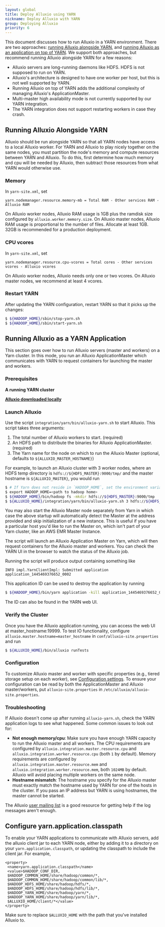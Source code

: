 ```yaml
---
layout: global
title: Deploy Alluxio using YARN
nickname: Deploy Alluxio with YARN
group: Deploying Alluxio
priority: 6
---
```


This document discusses how to run Alluxio in a YARN environment. There are two
approaches: [running Alluxio alongside YARN](#running-alluxio-alongside-yarn), and
[running Alluxio as an application on top of YARN](#running-alluxio-as-a-yarn-application).
We support both approaches, but recommend running Alluxio alongside YARN for a few reasons:

- Alluxio servers are long-running daemons like HDFS. HDFS is not supposed to run on YARN.
- Alluxio's architecture is designed to have one worker per host, but this is not
well supported by YARN.
- Running Alluxio on top of YARN adds the additional complexity of managing Alluxio's
ApplicationMaster.
- Multi-master high availability mode is not currently supported by our YARN integration.
- The YARN integration does not support restarting workers in case they crash.

## Running Alluxio Alongside YARN

Alluxio should be run alongside YARN so that all YARN nodes have access to a local Alluxio worker.
For YARN and Alluxio to play nicely together on the same nodes, you must partition the node's
memory and compute resources between YARN and Alluxio. To do this, first determine how much memory
and cpu will be needed by Alluxio, then subtract those resources from what YARN would otherwise use.

### Memory

In `yarn-site.xml`, set

```
yarn.nodemanager.resource.memory-mb = Total RAM - Other services RAM - Alluxio RAM
```

On Alluxio worker nodes, Alluxio RAM usage is 1GB plus the ramdisk size configured by
`alluxio.worker.memory.size`.
On Alluxio master nodes, Alluxio RAM usage is proportional to the number of files. Allocate at
least 1GB. 32GB is recommended for a production deployment.

### CPU vcores

In `yarn-site.xml`, set

```
yarn.nodemanager.resource.cpu-vcores = Total cores - Other services vcores - Alluxio vcores
```

On Alluxio worker nodes, Alluxio needs only one or two vcores.
On Alluxio master nodes, we recommend at least 4 vcores.

### Restart YARN

After updating the YARN configuration, restart YARN so that it picks up the changes:

```bash
$ ${HADOOP_HOME}/sbin/stop-yarn.sh
$ ${HADOOP_HOME}/sbin/start-yarn.sh
```

## Running Alluxio as a YARN Application

This section goes over how to run Alluxio servers (master and workers) on a Yarn
cluster. In this mode, you run an Alluxio ApplicationMaster which communicates with
YARN to request containers for launching the master and workers.

### Prerequisites

**A running YARN cluster**

**[Alluxio downloaded locally](https://www.alluxio.org/download)**

### Launch Alluxio

Use the script `integration/yarn/bin/alluxio-yarn.sh` to start Alluxio. This script takes three arguments:

1. The total number of Alluxio workers to start. (required)
2. An HDFS path to distribute the binaries for Alluxio ApplicationMaster. (required)
3. The Yarn name for the node on which to run the Alluxio Master (optional, defaults to `${ALLUXIO_MASTER_HOSTNAME}`)

For example, to launch an Alluxio cluster with 3 worker nodes, where an HDFS temp directory is
`hdfs://${HDFS_MASTER}:9000/tmp/` and the master hostname is `${ALLUXIO_MASTER}`, you would run

```bash
$ # If Yarn does not reside in `HADOOP_HOME`, set the environment variable `YARN_HOME` to the base path of Yarn.
$ export HADOOP_HOME=<path to hadoop home>
$ ${HADOOP_HOME}/bin/hadoop fs -mkdir hdfs://${HDFS_MASTER}:9000/tmp
$ ${ALLUXIO_HOME}/integration/yarn/bin/alluxio-yarn.sh 3 hdfs://${HDFS_MASTER}:9000/tmp/ ${ALLUXIO_MASTER}
```

You may also start the Alluxio Master node separately from Yarn in which case the above startup will
automatically detect the Master at the address provided and skip initialization of a new instance.
This is useful if you have a particular host you'd like to run the Master on, which isn't part of
your Yarn cluster, like an AWS EMR Master Instance.

The script will launch an Alluxio Application Master on Yarn, which will then request containers for the
Alluxio master and workers. You can check the YARN UI in the browser to watch the status of the
Alluxio job.

Running the script will produce output containing something like

```
INFO impl.YarnClientImpl: Submitted application application_1445469376652_0002
```

This application ID can be used to destroy the application by running

```bash
$ ${HADOOP_HOME}/bin/yarn application -kill application_1445469376652_0002
```

The ID can also be found in the YARN web UI.

### Verify the Cluster

Once you have the Alluxio application running, you can access the web UI at
master_hostname:19999. To test IO functionality, configure
`alluxio.master.hostname=master_hostname` in `conf/alluxio-site.properties` and run

```bash
$ ${ALLUXIO_HOME}/bin/alluxio runTests
```

### Configuration

To customize Alluxio master and worker with specific properties (e.g., tiered storage setup on each
worker), see [Configuration settings](Configuration-Settings.html). To ensure your configuration can be
read by both the ApplicationMaster and Alluxio master/workers, put `alluxio-site.properties` in
`/etc/alluxio/alluxio-site.properties`.

### Troubleshooting

If Alluxio doesn't come up after running `alluxio-yarn.sh`, check the YARN application logs
to see what happened. Some common issues to look out for:

- **Not enough memory/cpu**: Make sure you have enough YARN capacity to run the Alluxio master
and all workers. The CPU requirements are configured by `alluxio.integration.master.resource.cpu`
and `alluxio.integration.worker.resource.cpu` (both `1` by default). Memory requirements are
configured by `alluxio.integration.master.resource.mem` and `alluxio.integration.worker.resource.mem`,
both `1024MB` by default. Alluxio will avoid placing multiple workers on the same node.
- **Hostname mismatch**: The hostname you specify for the Alluxio master must exactly
match the hostname used by YARN for one of the hosts in the cluster. If you pass an IP address but
YARN is using hostnames, the master cannot be started.

The Alluxio [user mailing list](https://groups.google.com/forum/#!forum/alluxio-users) is
a good resource for getting help if the log messages aren't enough.

## Configure yarn.application.classpath

To enable your YARN applications to communicate with Alluxio servers, add the alluxio
client jar to each YARN node, either by adding it to a directory on your
`yarn.application.classpath`, or updating the classpath to include the client jar.
For example,

```
<property>
 <name>yarn.application.classpath</name>
 <value>$HADOOP_CONF_DIR,
 $HADOOP_COMMON_HOME/share/hadoop/common/*,
 $HADOOP_COMMON_HOME/share/hadoop/common/lib/*,
 $HADOOP_HDFS_HOME/share/hadoop/hdfs/*,
 $HADOOP_HDFS_HOME/share/hadoop/hdfs/lib/*,
 $HADOOP_YARN_HOME/share/hadoop/yarn/*,
 $HADOOP_YARN_HOME/share/hadoop/yarn/lib/*,
 $ALLUXIO_HOME/client/*</value>
</property>
```

Make sure to replace `$ALLUXIO_HOME` with the path that you've installed Alluxio to.

